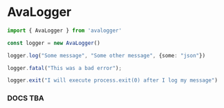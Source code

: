 # AvaLogger

```typescript
import { AvaLogger } from 'avalogger'

const logger = new AvaLogger()

logger.log("Some message", "Some other message", {some: "json"})

logger.fatal("This was a bad error");

logger.exit("I will execute process.exit(0) after I log my message")
```

### DOCS TBA